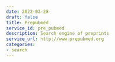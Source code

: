```yaml
---
date: 2022-03-28
draft: false
title: Prepubmed
service_id: pre_pubmed
description: Search engine of preprints
service_url: http://www.prepubmed.org
categories:
- search
---
```



